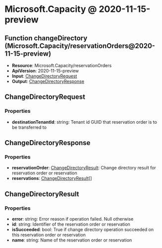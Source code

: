 # Microsoft.Capacity @ 2020-11-15-preview

## Function changeDirectory (Microsoft.Capacity/reservationOrders@2020-11-15-preview)
* **Resource**: Microsoft.Capacity/reservationOrders
* **ApiVersion**: 2020-11-15-preview
* **Input**: [ChangeDirectoryRequest](#changedirectoryrequest)
* **Output**: [ChangeDirectoryResponse](#changedirectoryresponse)

## ChangeDirectoryRequest
### Properties
* **destinationTenantId**: string: Tenant id GUID that reservation order is to be transferred to

## ChangeDirectoryResponse
### Properties
* **reservationOrder**: [ChangeDirectoryResult](#changedirectoryresult): Change directory result for reservation order or reservation
* **reservations**: [ChangeDirectoryResult](#changedirectoryresult)[]

## ChangeDirectoryResult
### Properties
* **error**: string: Error reason if operation failed. Null otherwise
* **id**: string: Identifier of the reservation order or reservation
* **isSucceeded**: bool: True if change directory operation succeeded on this reservation order or reservation
* **name**: string: Name of the reservation order or reservation

